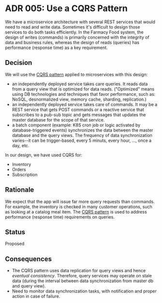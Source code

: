 # ADR 005: Use a CQRS Pattern
We have a microservice architecture with several REST services that would need to read and write data. 
Sometimes it's difficult to design those services to do both tasks efficiently.
In the Farmacy Food system, the design of writes (commands) is primarily concerned with the integrity of data and business rules, 
whereas the design of reads (queries) has performance (response time) as a key requirement. 

## Decision 
We will use the [CQRS pattern](https://udidahan.com/2009/12/09/clarified-cqrs/) applied to microservices with this design:  
- an independently deployed service takes care queries. It reads data from a query view that is optimized for data reads.
("Optimized" means using DB technologies and techniques that favor performance, such as: NoSQL, desnormalized view, memory cache, sharding, replication.)  
- an independently deployed service takes care of commands. It may be a REST service that gets POST commands or a reactive service
that subscribes to a pub-sub topic and gets messages that updates the master database for the scope of that service. 
- a batch component (example: K8S cron job or logic activated by database-triggered events) synchronizes the data between 
the master database and the query views. The frequency of data synchronization varies--it can be trigger-based, 
every 5 minuts, every hour, ..., once a day, etc.   

In our design, we have used CQRS for:
- Inventory
- Orders
- Subscription

## Rationale 
We expect that the app will issue far more query requests than commands. For example, the inventory is checked in many customer
 operations, such as looking at a catalog meal item. 
The [CQRS pattern](https://udidahan.com/2009/12/09/clarified-cqrs/) is used to address performance (response time) 
requirements on queries. 

## Status
Proposed 

## Consequences
- The CQRS pattern uses data replication for query views and hence *eventual consistency*. Therefore, query services may
 operate on stale data (during the interval between data synchronization from master db and query view). 
- Need to monitor data synchronization tasks, with notification and proper action in case of failure. 
